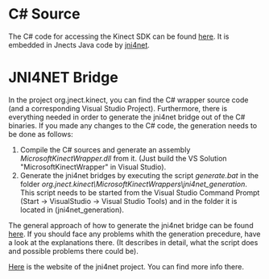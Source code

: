 # C# Source #

The C# code for accessing the Kinect SDK can be found [here](https://code.google.com/a/eclipselabs.org/p/jnect/source/browse/#git%2Forg.jnect.kinect%2FMicrosoftKinectWrapper). It is embedded in Jnects Java code by [jni4net](http://jni4net.sourceforge.net/).

# JNI4NET Bridge #

In the project org.jnect.kinect, you can find the C# wrapper source code (and a corresponding Visual Studio Project). Furthermore, there is everything needed in order to generate the jni4net bridge out of the C# binaries. If you made any changes to the C# code, the generation needs to be done as follows:

  1. Compile the C# sources and generate an assembly _MicrosoftKinectWrapper.dll_ from it. (Just build the VS Solution "MicrosoftKinectWrapper" in Visual Studio).
  1. Generate the jni4net bridges by executing the script _generate.bat_ in the folder _org.jnect.kinect\MicrosoftKinectWrappers\jni4net\_generation_. This script needs to be started from the Visual Studio Command Prompt (Start -> VisualStudio -> Visual Studio Tools) and in the folder it is located in (jni4net\_generation).

The general approach of how to generate the jni4net bridge can be found [here](https://docs.google.com/document/d/18SvSZXpmJhjg6K5Z-BAJ-PD1_4uHTDTsAujQ9tzlbtM/edit). If you should face any problems whith the generation precedure, have a look at the explanations there. (It describes in detail, what the script does and possible problems there could be).

[Here](http://jni4net.sourceforge.net/) is the website of the jni4net project. You can find more info there.